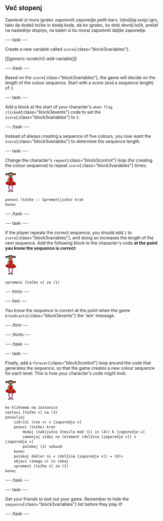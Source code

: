 ## Več stopenj

Zaenkrat si mora igralec zapomniti zaporedje petih barv. Izboljšaj svojo igro, tako da dodaš točke in dodaj kode, da bo igralec, ko dobi dovolj točk, prešel na naslednjo stopnjo, na kateri si bo moral zapomniti daljše zaporedje.

\--- task \---

Create a new variable called `score`{:class="block3variables"}.

[[[generic-scratch3-add-variable]]]

\--- /task \---

Based on the `score`{:class="block3variables"}, the game will decide on the length of the colour sequence. Start with a score (and a sequence length) of `3`.

\--- task \---

Add a block at the start of your character's `when flag clicked`{:class="block3events"} code to set the `score`{:class="block3variables"} to `3`.

\--- /task \---

Instead of always creating a sequence of five colours, you now want the `score`{:class="block3variables"} to determine the sequence length.

\--- task \---

Change the character's `repeat`{:class="block3control"} loop (for creating the colour sequence) to repeat `score`{:class="block3variables"} times:

![sprite](images/ballerina.png)

```blocks3
ponovi (točke :: Spremenljivka) krat
konec
```

\--- /task \---

\--- task \---

If the player repeats the correct sequence, you should add `1` to `score`{:class="block3variables"}, and doing so increases the length of the next sequence. Add the following block to the character's code **at the point you know the sequence is correct**:

![sprite](images/ballerina.png)

```blocks3
spremeni [točke v] za (1)
```

\--- hints \---

\--- hint \---

You know the sequence is correct at the point when the game `broadcasts`{:class="block3events"} the 'win' message.

\--- /hint \---

\--- /hints \---

\--- /task \---

\--- task \---

Finally, add a `forever`{:class="block3control"} loop around the code that generates the sequence, so that the game creates a new colour sequence for each level. This is how your character's code might look:

![ballerina](images/ballerina.png)

```blocks3
ko kliknemo na zastavico
nastavi [točke v] na (3)
ponavljaj
    izbriši (vse v) v [zaporedje v]
    ponovi (točke) krat
        dodaj (naključno število med (1) in (4)) k [zaporedje v]
        zamenjaj videz na (element (dolžina [zaporedje v]) v [zaporedje v]
        počakaj (1) sekund
    konec
    počakaj dokler ni < (dolžina [zaporedje v]) = (0)>
    objavi (zmaga v) in čakaj
    spremeni [točke v] za (1)
konec
```

\--- /task \---

\--- task \---

Get your friends to test out your game. Remember to hide the `sequence`{:class="block3variables"} list before they play it!

\--- /task \---